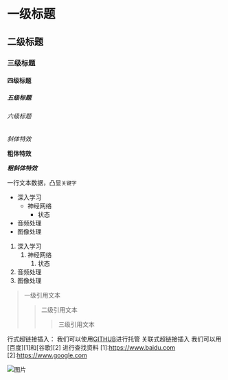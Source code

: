 # 一级标题

## 二级标题

### 三级标题

#### 四级标题

##### 五级标题

###### 六级标题

*斜体特效*

**粗体特效**

***粗斜体特效***

一行文本数据，凸显`关键字`



* 深入学习
   * 神经网络
       * 状态
* 音频处理
* 图像处理



1. 深入学习
   1. 神经网络
       1. 状态
2. 音频处理
3. 图像处理


> 一级引用文本
>> 二级引用文本
>>> 三级引用文本


行式超链接插入：
我们可以使用[GITHUB](https://www.github.com "GIThub官方网站")进行托管
关联式超链接插入
我们可以用[百度][1]和[谷歌][2] 进行查找资料
[1]:https://www.baidu.com
[2]:https://www.google.com


![图片](https://gimg2.baidu.com/image_search/src=http%3A%2F%2Fimg1.doubanio.com%2Fview%2Fnote%2Fl%2Fpublic%2Fp82460877.jpg&refer=http%3A%2F%2Fimg1.doubanio.com&app=2002&size=f9999,10000&q=a80&n=0&g=0n&fmt=auto?sec=1653965393&t=da7cf97485685f2bca68109a6ef03563 "图片标题")












